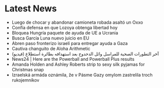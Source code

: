 # Latest News
-  Luego de chocar y abandonar camioneta robada asaltó un Oxxo
-  Confía defensa en que Lozoya obtenga libertad hoy
-  Bloquea Hungría paquete de ayuda de UE a Ucrania
-  Busca García Luna nuevo juicio en EU
-  Abren paso fronterizo israelí para entregar ayuda a Gaza
-  Cautiva changuito de Aloha Arithmetic
-  آخر التطورات الصحية للمراسل وائل الدحدوح بعد استهدافه بطائرة استطلاع (فيديو)
-  News24 | Here are the Powerball and Powerball Plus results
-  Amanda Holden and Ashley Roberts strip to sexy silk pyjamas for Christmas snap
-  Izraelská armáda oznámila, že v Pásme Gazy omylom zastrelila troch rukojemníkov
